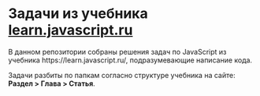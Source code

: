 # Задачи из учебника [learn.javascript.ru](https://learn.javascript.ru/)
<p>В данном репозитории собраны решения задач по JavaScript из учебника https://learn.javascript.ru/, подразумевающие написание кода.</p>
<p>Задачи разбиты по папкам согласно структуре учебника на сайте: <b>Раздел > Глава > Статья</b>.
